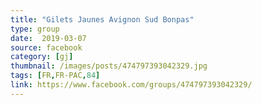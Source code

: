 ```yaml
---
title: "Gilets Jaunes Avignon Sud Bonpas"
type: group
date:  2019-03-07
source: facebook
category: [gj]
thumbnail: /images/posts/474797393042329.jpg
tags: [FR,FR-PAC,84]
link: https://www.facebook.com/groups/474797393042329/
---
```

